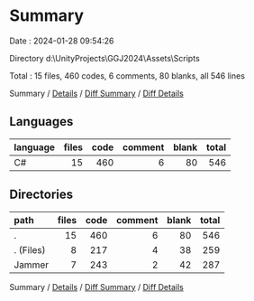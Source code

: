 # Summary

Date : 2024-01-28 09:54:26

Directory d:\\UnityProjects\\GGJ2024\\Assets\\Scripts

Total : 15 files,  460 codes, 6 comments, 80 blanks, all 546 lines

Summary / [Details](details.md) / [Diff Summary](diff.md) / [Diff Details](diff-details.md)

## Languages
| language | files | code | comment | blank | total |
| :--- | ---: | ---: | ---: | ---: | ---: |
| C# | 15 | 460 | 6 | 80 | 546 |

## Directories
| path | files | code | comment | blank | total |
| :--- | ---: | ---: | ---: | ---: | ---: |
| . | 15 | 460 | 6 | 80 | 546 |
| . (Files) | 8 | 217 | 4 | 38 | 259 |
| Jammer | 7 | 243 | 2 | 42 | 287 |

Summary / [Details](details.md) / [Diff Summary](diff.md) / [Diff Details](diff-details.md)